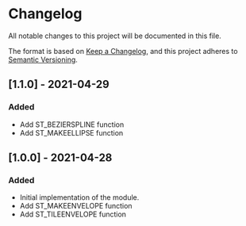 # Changelog
All notable changes to this project will be documented in this file.

The format is based on [Keep a Changelog](https://keepachangelog.com/en/1.0.0/),
and this project adheres to [Semantic Versioning](https://semver.org/spec/v2.0.0.html).

## [1.1.0] - 2021-04-29

### Added
* Add ST_BEZIERSPLINE function
* Add ST_MAKEELLIPSE function

## [1.0.0] - 2021-04-28

### Added
* Initial implementation of the module.
* Add ST_MAKEENVELOPE function
* Add ST_TILEENVELOPE function

